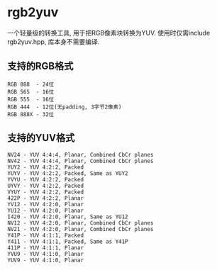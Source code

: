 #  rgb2yuv

一个轻量级的转换工具, 用于把RGB像素块转换为YUV.
使用时仅需include rgb2yuv.hpp, 库本身不需要编译.

## 支持的RGB格式

    RGB 888  - 24位
    RGB 565  - 16位
    RGB 555  - 16位
    RGB 444  - 12位(无padding, 3字节2像素)
    RGB 888X - 32位

## 支持的YUV格式

    NV24 - YUV 4:4:4, Planar, Combined CbCr planes
    NV42 - YUV 4:4:4, Planar, Combined CbCr planes
    YUY2 - YUV 4:2:2, Packed
    YUYV - YUV 4:2:2, Packed, Same as YUY2
    YVYU - YUV 4:2:2, Packed
    UYVY - YUV 4:2:2, Packed
    VYUY - YUV 4:2:2, Packed
    422P - YUV 4:2:2, Planar
    YV12 - YUV 4:2:0, Planar
    YU12 - YUV 4:2:0, Planar
    I420 - YUV 4:2:0, Planar, Same as YU12
    NV12 - YUV 4:2:0, Planar, Combined CbCr planes
    NV21 - YUV 4:2:0, Planar, Combined CbCr planes
    Y41P - YUV 4:1:1, Packed
    Y411 - YUV 4:1:1, Packed, Same as Y41P
    411P - YUV 4:1:1, Planar
    YVU9 - YUV 4:1:0, Planar
    YUV9 - YUV 4:1:0, Planar